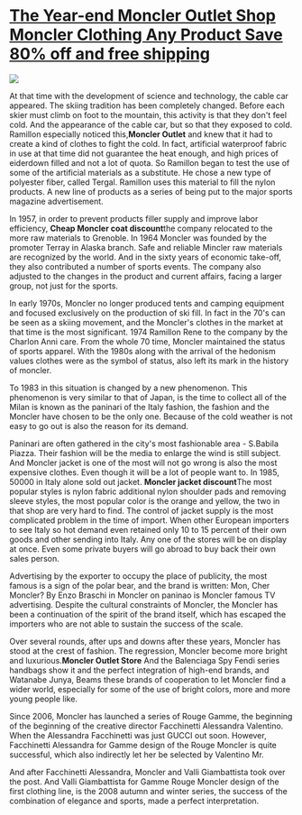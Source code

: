 # <a href="http://www.coatbuy.com/">The Year-end Moncler Outlet Shop Moncler Clothing Any Product Save 80% off and free shipping</a>
<a href="http://www.coatbuy.com/"><img src="http://www.coatbuy.com/themes/shop/img/buynow.jpg"></a>
<p>At that time with the development of science and technology, the cable car appeared. The skiing tradition has been completely changed. Before each skier must climb on foot to the mountain, this activity is that they don't feel cold. And the appearance of the cable car, but so that they exposed to cold. Ramillon especially noticed this,<strong>Moncler Outlet</strong> and knew that it had to create a kind of clothes to fight the cold. In fact, artificial waterproof fabric in use at that time did not guarantee the heat enough, and high prices of eiderdown filled and not a lot of quota. So Ramillon began to test the use of some of the artificial materials as a substitute. He chose a new type of polyester fiber, called Tergal. Ramillon uses this material to fill the nylon products. A new line of products as a series of being put to the major sports magazine advertisement.</p>
<p>In 1957, in order to prevent products filler supply and improve labor efficiency, <strong>Cheap Moncler coat discount</strong>the company relocated to the more raw materials to Grenoble. In 1964 Moncler was founded by the promoter Terray in Alaska branch. Safe and reliable Mincler raw materials are recognized by the world. And in the sixty years of economic take-off, they also contributed a number of sports events. The company also adjusted to the changes in the product and current affairs, facing a larger group, not just for the sports.</p>
<p>In early 1970s, Moncler no longer produced tents and camping equipment and focused exclusively on the production of ski fill. In fact in the 70's can be seen as a skiing movement, and the Moncler's clothes in the market at that time is the most significant. 1974 Ramillon Rene to the company by the Charlon Anni care. From the whole 70 time, Moncler maintained the status of sports apparel. With the 1980s along with the arrival of the hedonism values clothes were as the symbol of status, also left its mark in the history of moncler.</p>
<p>To 1983 in this situation is changed by a new phenomenon. This phenomenon is very similar to that of Japan, is the time to collect all of the Milan is known as the paninari of the Italy fashion, the fashion and the Moncler have chosen to be the only one. Because of the cold weather is not easy to go out is also the reason for its demand.</p>
<p>Paninari are often gathered in the city's most fashionable area - S.Babila Piazza. Their fashion will be the media to enlarge the wind is still subject. And Moncler jacket is one of the most will not go wrong is also the most expensive clothes. Even though it will be a lot of people want to. In 1985, 50000 in Italy alone sold out jacket. <strong>Moncler jacket discount</strong>The most popular styles is nylon fabric additional nylon shoulder pads and removing sleeve styles, the most popular color is the orange and yellow, the two in that shop are very hard to find. The control of jacket supply is the most complicated problem in the time of import. When other European importers to see Italy so hot demand even retained only 10 to 15 percent of their own goods and other sending into Italy. Any one of the stores will be on display at once. Even some private buyers will go abroad to buy back their own sales person.</p>
<p>Advertising by the exporter to occupy the place of publicity, the most famous is a sign of the polar bear, and the brand is written: Mon, Cher Moncler? By Enzo Braschi in Moncler on paninao is Moncler famous TV advertising. Despite the cultural constraints of Moncler, the Moncler has been a continuation of the spirit of the brand itself, which has escaped the importers who are not able to sustain the success of the scale.</p>
<p>Over several rounds, after ups and downs after these years, Moncler has stood at the crest of fashion. The regression, Moncler become more bright and luxurious.<strong>Moncler Outlet Store</strong> And the Balenciaga Spy Fendi series handbags show it and the perfect integration of high-end brands, and Watanabe Junya, Beams these brands of cooperation to let Moncler find a wider world, especially for some of the use of bright colors, more and more young people like.</p>
<p>Since 2006, Moncler has launched a series of Rouge Gamme, the beginning of the beginning of the creative director Facchinetti Alessandra Valentino. When the Alessandra Facchinetti was just GUCCI out soon. However, Facchinetti Alessandra for Gamme design of the Rouge Moncler is quite successful, which also indirectly let her be selected by Valentino Mr.</p>
<p>And after Facchinetti Alessandra, Moncler and Valli Giambattista took over the post. And Valli Giambattista for Gamme Rouge Moncler design of the first clothing line, is the 2008 autumn and winter series, the success of the combination of elegance and sports, made a perfect interpretation.</p>
